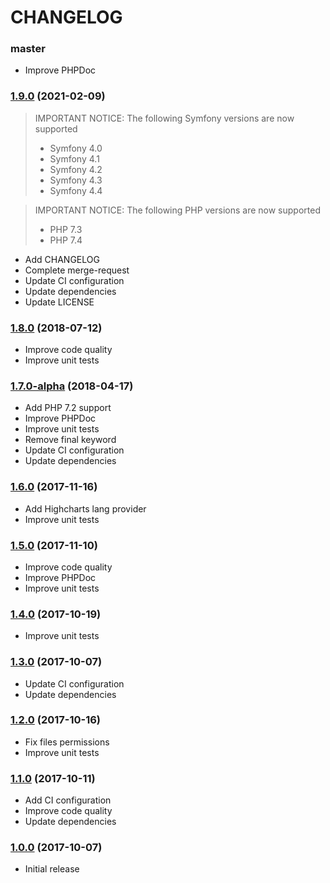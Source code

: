 CHANGELOG
=========

### master

- Improve PHPDoc

### [1.9.0](https://github.com/webeweb/highcharts-bundle/tree/v1.9.0) (2021-02-09)

> IMPORTANT NOTICE: The following Symfony versions are now supported
> - Symfony 4.0
> - Symfony 4.1
> - Symfony 4.2
> - Symfony 4.3
> - Symfony 4.4

> IMPORTANT NOTICE: The following PHP versions are now supported
> - PHP 7.3
> - PHP 7.4

- Add CHANGELOG
- Complete merge-request 
- Update CI configuration
- Update dependencies
- Update LICENSE

### [1.8.0](https://github.com/webeweb/highcharts-bundle/tree/v1.8.0) (2018-07-12)

- Improve code quality
- Improve unit tests

### [1.7.0-alpha](https://github.com/webeweb/highcharts-bundle/tree/v1.7.0-alpha) (2018-04-17)

- Add PHP 7.2 support
- Improve PHPDoc
- Improve unit tests
- Remove final keyword  
- Update CI configuration
- Update dependencies

### [1.6.0](https://github.com/webeweb/highcharts-bundle/tree/v1.6.0) (2017-11-16)

- Add Highcharts lang provider
- Improve unit tests

### [1.5.0](https://github.com/webeweb/highcharts-bundle/tree/v1.5.0) (2017-11-10)

- Improve code quality
- Improve PHPDoc
- Improve unit tests

### [1.4.0](https://github.com/webeweb/highcharts-bundle/tree/v1.4.0) (2017-10-19)

- Improve unit tests

### [1.3.0](https://github.com/webeweb/highcharts-bundle/tree/v1.3.0) (2017-10-07)

- Update CI configuration
- Update dependencies

### [1.2.0](https://github.com/webeweb/highcharts-bundle/tree/v1.2.0) (2017-10-16)

- Fix files permissions
- Improve unit tests

### [1.1.0](https://github.com/webeweb/highcharts-bundle/tree/v1.1.0) (2017-10-11)

- Add CI configuration
- Improve code quality
- Update dependencies

### [1.0.0](https://github.com/webeweb/highcharts-bundle/tree/v1.0.0) (2017-10-07)

- Initial release
